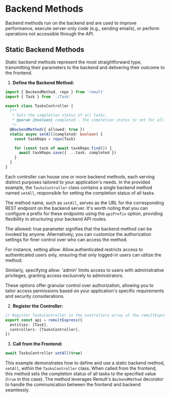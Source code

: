 # Backend Methods

Backend methods run on the backend and are used to improve performance, execute server-only code (e.g., sending emails), or perform operations not accessible through the API.

## Static Backend Methods

Static backend methods represent the most straightforward type, transmitting their parameters to the backend and delivering their outcome to the frontend.

1. **Define the Backend Method:**

```typescript
import { BackendMethod, repo } from 'remult'
import { Task } from './Task'

export class TasksController {
  /**
   * Sets the completion status of all tasks.
   * @param {boolean} completed - The completion status to set for all tasks.
   */
  @BackendMethod({ allowed: true })
  static async setAll(completed: boolean) {
    const taskRepo = repo(Task)

    for (const task of await taskRepo.find()) {
      await taskRepo.save({ ...task, completed })
    }
  }
}
```

Each controller can house one or more backend methods, each serving distinct purposes tailored to your application's needs. In the provided example, the `TasksController` class contains a single backend method named `setAll`, responsible for setting the completion status of all tasks.

The method name, such as `setAll`, serves as the URL for the corresponding REST endpoint on the backend server. It's worth noting that you can configure a prefix for these endpoints using the `apiPrefix` option, providing flexibility in structuring your backend API routes.

The allowed: true parameter signifies that the backend method can be invoked by anyone. Alternatively, you can customize the authorization settings for finer control over who can access the method.

For instance, setting allow: Allow.authenticated restricts access to authenticated users only, ensuring that only logged-in users can utilize the method.

Similarly, specifying allow: 'admin' limits access to users with administrative privileges, granting access exclusively to administrators.

These options offer granular control over authorization, allowing you to tailor access permissions based on your application's specific requirements and security considerations.

2. **Register the Controller:**

```typescript
// Register TasksController in the controllers array of the remultExpress options
export const api = remultExpress({
  entities: [Task],
  controllers: [TasksController],
})
```

3. **Call from the Frontend:**

```typescript
await TasksController.setAll(true)
```

This example demonstrates how to define and use a static backend method, `setAll`, within the `TasksController` class. When called from the frontend, this method sets the completion status of all tasks to the specified value (`true` in this case). The method leverages Remult's `BackendMethod` decorator to handle the communication between the frontend and backend seamlessly.

